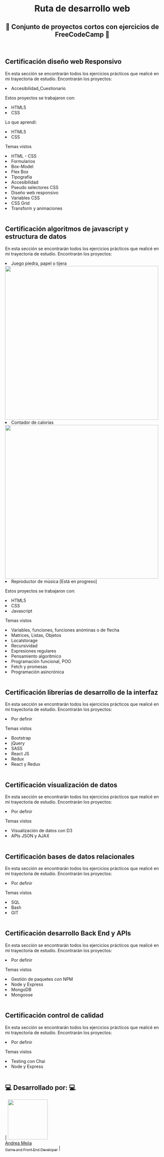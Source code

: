 <h1 align="center">Ruta de desarrollo web</h1>
<h2 align="center">📝 Conjunto de proyectos cortos con ejercicios de FreeCodeCamp 📝</h2>

<br>
<h2>Certificación diseño web Responsivo</h2>
<p>En esta sección se encontrarán todos los ejercicios prácticos que realicé en mi trayectoria de estudio. Encontrarán los proyectos:</p>
<li>Accesibilidad_Cuestionario</li>
<p>Estos proyectos se trabajaron con:</p>
<li>HTML5</li>
<li>CSS</li>
<p>Lo que aprendí:</p>
<li>HTML5</li>
<li>CSS</li>
<p>Temas vistos</p>
<li>HTML - CSS</li>
<li>Formularios</li>
<li>Box-Model</li>
<li>Flex Box</li>
<li>Tipografía</li>
<li>Accesibilidad</li>
<li>Pseudo selectores CSS</li>
<li>Diseño web responsivo</li>
<li>Variables CSS</li>
<li>CSS Grid</li>
<li>Transform y animaciones</li>

<br>

<h2>Certificación algoritmos de javascript y estructura de datos</h2>
<p>En esta sección se encontrarán todos los ejercicios prácticos que realicé en mi trayectoria de estudio. Encontrarán los proyectos:</p>
<li>Juego piedra, papel o tijera</li>
<img src='https://github.com/user-attachments/assets/0647305d-1a52-4868-bc4a-775172eb4343' width=500>
<li>Contador de calorías</li>
<img src='https://github.com/user-attachments/assets/f0f6c233-a5e8-4aca-9caa-7232c4f6c258' width=500>
<li>Reproductor de música [Está en progreso]</li>
<p>Estos proyectos se trabajaron con:</p>
<li>HTML5</li>
<li>CSS</li>
<li>Javascript</li>
<p>Temas vistos</p>
<li>Variables, funciones, funciones anóminas o de flecha</li>
<li>Matrices, Listas, Objetos</li>
<li>Localstorage</li>
<li>Recursividad</li>
<li>Expresiones regulares</li>
<li>Pensamiento algorítmico</li>
<li>Programación funcional, POO</li>
<li>Fetch y promesas</li>
<li>Programación asincrónica</li>

<br>

<h2>Certificación librerías de desarrollo de la interfaz</h2>
<p>En esta sección se encontrarán todos los ejercicios prácticos que realicé en mi trayectoria de estudio. Encontrarán los proyectos:</p>
<li>Por definir</li>
<p>Temas vistos</p>
<li>Bootstrap</li>
<li>jQuery</li>
<li>SASS</li>
<li>React JS</li>
<li>Redux</li>
<li>React y Redux</li>

<br>

<h2>Certificación visualización de datos</h2>
<p>En esta sección se encontrarán todos los ejercicios prácticos que realicé en mi trayectoria de estudio. Encontrarán los proyectos:</p>
<li>Por definir</li>
<p>Temas vistos</p>
<li>Visualización de datos con D3</li>
<li>APIs JSON y AJAX</li>

<br>

<h2>Certificación bases de datos relacionales</h2>
<p>En esta sección se encontrarán todos los ejercicios prácticos que realicé en mi trayectoria de estudio. Encontrarán los proyectos:</p>
<li>Por definir</li>
<p>Temas vistos</p>
<li>SQL</li>
<li>Bash</li>
<li>GIT</li>

<br>

<h2>Certificación desarrollo Back End y APIs</h2>
<p>En esta sección se encontrarán todos los ejercicios prácticos que realicé en mi trayectoria de estudio. Encontrarán los proyectos:</p>
<li>Por definir</li>
<p>Temas vistos</p>
<li>Gestión de paquetes con NPM</li>
<li>Node y Express</li>
<li>MongoDB</li>
<li>Mongoose</li>

<br>

<h2>Certificación control de calidad</h2>
<p>En esta sección se encontrarán todos los ejercicios prácticos que realicé en mi trayectoria de estudio. Encontrarán los proyectos:</p>
<li>Por definir</li>
<p>Temas vistos</p>
<li>Testing con Chai</li>
<li>Node y Express</li>

<br>

## :computer: Desarrollado por: :computer:
| [<img src="https://user-images.githubusercontent.com/104279565/209356707-1a7b8815-ff11-42dd-bdc2-8bc90fb27ea9.png" width=130><br>Andrea Mejia<br><sub>Game and Front End Developer</sub>](https://linkedin.com/in/andrea-mejia95/) | 
